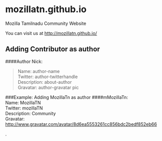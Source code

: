# mozillatn.github.io
Mozilla Tamilnadu Community Website

You can visit us at http://mozillatn.github.io/

## Adding Contributor as author
####Author Nick:
>Name: author-name<br />
>Twitter: author-twitterhandle<br />
>Description: about-author <br />
>Gravatar: author-gravatar pic <br />
    
###Example: Adding MozillaTn as author
####mMozillaTn:<br />
Name: MozillaTN <br />
Twitter: mozillaTN<br />
Description: Community <br />
Gravatar: http://www.gravatar.com/avatar/8d6ea5553261cc856bdc2bedf852eb66 <br />


.
